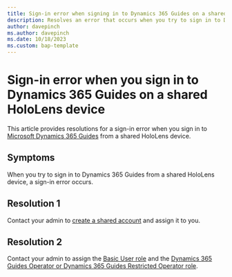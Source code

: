 ```yaml
---
title: Sign-in error when signing in to Dynamics 365 Guides on a shared HoloLens device
description: Resolves an error that occurs when you try to sign in to Dynamics 365 Guides on a shared HoloLens device.
author: davepinch
ms.author: davepinch
ms.date: 10/18/2023
ms.custom: bap-template
---
```

# Sign-in error when you sign in to Dynamics 365 Guides on a shared HoloLens device

This article provides resolutions for a sign-in error when you sign in to [Microsoft Dynamics 365 Guides](/dynamics365/mixed-reality/guides/overview) from a shared HoloLens device.

## Symptoms

When you try to sign in to Dynamics 365 Guides from a shared HoloLens device, a sign-in error occurs.

## Resolution 1

Contact your admin to [create a shared account](/dynamics365/mixed-reality/guides/device-license) and assign it to you.

## Resolution 2

Contact your admin to assign the [Basic User role](/dynamics365/mixed-reality/guides/admin-assign-role-groups#option-1-assign-a-group-team-to-a-dynamics-365-guides-role) and the [Dynamics 365 Guides Operator or Dynamics 365 Guides Restricted Operator role](/dynamics365/mixed-reality/guides/device-license#assign-an-operator-role-to-the-shared-account).
